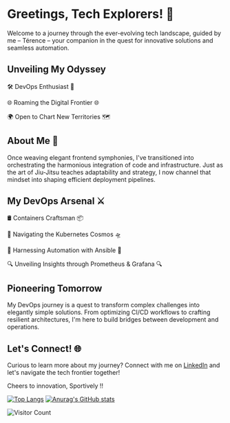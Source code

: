 # Greetings, Tech Explorers! 🚀

Welcome to a journey through the ever-evolving tech landscape, guided by me – Térence – your companion in the quest for innovative solutions and seamless automation.

## Unveiling My Odyssey

🛠️ DevOps Enthusiast 🤖

🌐 Roaming the Digital Frontier 🌐

🌍 Open to Chart New Territories 🗺️

## About Me 🧐

Once weaving elegant frontend symphonies, I've transitioned into orchestrating the harmonious integration of code and infrastructure. Just as the art of Jiu-Jitsu teaches adaptability and strategy, I now channel that mindset into shaping efficient deployment pipelines.

## My DevOps Arsenal ⚔️

🛢️ Containers Craftsman 📦

🚢 Navigating the Kubernetes Cosmos 🛸

🔧 Harnessing Automation with Ansible 🤖

🔍 Unveiling Insights through Prometheus & Grafana 🔍

## Pioneering Tomorrow

My DevOps journey is a quest to transform complex challenges into elegantly simple solutions. From optimizing CI/CD workflows to crafting resilient architectures, I'm here to build bridges between development and operations.

## Let's Connect! 🌐

Curious to learn more about my journey? Connect with me on [LinkedIn](https://www.linkedin.com/in/terencehdl) and let's navigate the tech frontier together!

Cheers to innovation,
Sportively !! 



[![Top Langs](https://github-readme-stats.vercel.app/api/top-langs/?username=Terencehdl&layout=donut-vertical&theme=one_dark_pro)](https://github.com/anuraghazra/github-readme-stats)
[![Anurag's GitHub stats](https://github-readme-stats.vercel.app/api?username=Terencehdl&theme=one_dark_pro)](https://github.com/anuraghazra/github-readme-stats)

![Visitor Count](https://profile-counter.glitch.me/Terencehdl/count.svg)

<!--
**Terencehdl/Terencehdl** is a ✨ _special_ ✨ repository because its `README.md` (this file) appears on your GitHub profile.

Here are some ideas to get you started:

- 🔭 I’m currently working on ...
- 🌱 I’m currently learning ...
- 👯 I’m looking to collaborate on ...
- 🤔 I’m looking for help with ...
- 💬 Ask me about ...
- 📫 How to reach me: ...
- 😄 Pronouns: ...
- ⚡ Fun fact: ...
-->
